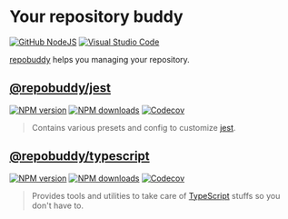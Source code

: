 # Your repository buddy

[![GitHub NodeJS][github-nodejs]][github-action-url]
[![Visual Studio Code][vscode-image]][vscode-url]

[repobuddy] helps you managing your repository.

## [@repobuddy/jest]

[![NPM version][npm-jest-image]][npm-jest-url] [![NPM downloads][downloads-jest-image]][npm-jest-url] [![Codecov][codecov-jest-image]][codecov-jest-url]

> Contains various presets and config to customize [jest].

## [@repobuddy/typescript]

[![NPM version][npm-ts-image]][npm-ts-url] [![NPM downloads][downloads-ts-image]][npm-ts-url] [![Codecov][codecov-ts-image]][codecov-ts-url]

> Provides tools and utilities to take care of [TypeScript] stuffs so you don't have to.

[@repobuddy/jest]: ./packages/jest/README.md
[@repobuddy/typescript]: ./packages/typescript/README.md
[codecov-jest-image]: https://codecov.io/gh/repobuddy/jest/branch/main/graph/badge.svg
[codecov-jest-url]: https://codecov.io/gh/repobuddy/jest
[codecov-ts-image]: https://codecov.io/gh/repobuddy/typescript/branch/main/graph/badge.svg
[codecov-ts-url]: https://codecov.io/gh/repobuddy/typescript
[downloads-jest-image]: https://img.shields.io/npm/dm/@repobuddy/jest.svg?style=flat
[downloads-ts-image]: https://img.shields.io/npm/dm/@repobuddy/typescript.svg?style=flat
[github-action-url]: https://github.com/repobuddy/jest/actions/workflows/release.yml
[github-nodejs]: https://github.com/repobuddy/jest/actions/workflows/release.yml/badge.svg
[jest]: https://jestjs.io/
[npm-jest-image]: https://img.shields.io/npm/v/@repobuddy/jest.svg?style=flat
[npm-jest-url]: https://npmjs.org/package/@repobuddy/jest
[npm-ts-image]: https://img.shields.io/npm/v/@repobuddy/typescript.svg?style=flat
[npm-ts-url]: https://npmjs.org/package/@repobuddy/typescript
[typescript]: https://typescriptlang.org/
[vscode-image]: https://img.shields.io/badge/vscode-ready-green.svg
[vscode-url]: https://code.visualstudio.com/
[repobuddy]: https://www.npmjs.com/package/repobuddy

